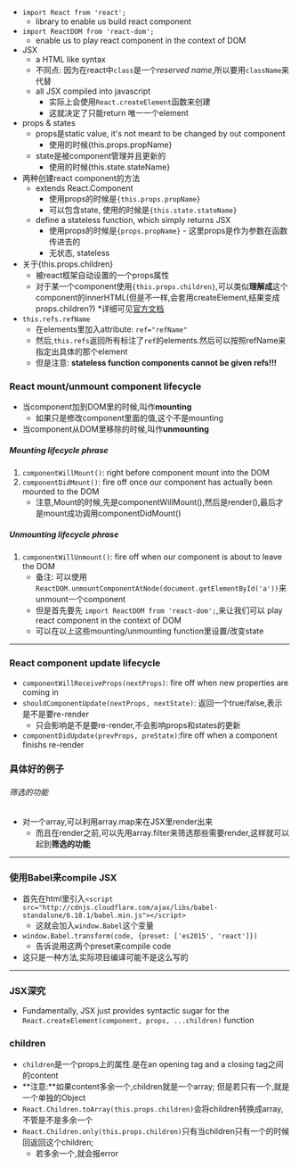 - `import React from 'react';`
    + library to enable us build react component
- `import ReactDOM from 'react-dom';`
    + enable us to play react component in the context of DOM
- JSX
    + a HTML like syntax
    + 不同点: 因为在react中`class`是一个*reserved name*,所以要用`className`来代替
    + all JSX compiled into javascript
        * 实际上会使用`React.createElement`函数来创建
        * 这就决定了只能return 唯一一个element
- props & states
    + props是static value, it's not meant to be changed by out component
        * 使用的时候{this.props.propName}
    + state是被component管理并且更新的
        * 使用的时候{this.state.stateName}
- 两种创建react component的方法
    + extends React.Component
        * 使用props的时候是`{this.props.propName}`
        * 可以包含state, 使用的时候是`{this.state.stateName}`
    + define a stateless function, which simply returns JSX
        * 使用props的时候是`{props.propName}` - 这里props是作为参数在函数传进去的
        * 无状态, stateless
- 关于{this.props.children}
    + 被react框架自动设置的一个props属性
    + 对于某一个component使用`{this.props.children}`,可以类似**理解成**这个component的innerHTML(但是不一样,会套用createElement,结果变成props.children?)
        *详细可见[官方文档](https://facebook.github.io/react/docs/jsx-in-depth.html#children-in-jsx)
- `this.refs.refName`
    + 在elements里加入attribute: `ref="refName"`
    + 然后,`this.refs`返回所有标注了`ref`的elements.然后可以按照refName来指定出具体的那个element
    + 但是注意: **stateless function components cannot be given refs!!!**
    
    
### React mount/unmount component lifecycle
- 当component加到DOM里的时候,叫作**mounting**
    + 如果只是修改component里面的值,这个不是mounting
- 当component从DOM里移除的时候,叫作**unmounting**

##### Mounting lifecycle phrase
1. `componentWillMount()`: right before component mount into the DOM
2. `componentDidMount()`: fire off once our component has actually been mounted to the DOM
    - 注意,Mount的时候,先是componentWillMount(),然后是render(),最后才是mount成功调用componentDidMount()
    
##### Unmounting lifecycle phrase
1. `componentWillUnmount()`: fire off when our component is about to leave the DOM
    - 备注: 可以使用`ReactDOM.unmountComponentAtNode(document.getElementById('a'))`来unmount一个component
    - 但是首先要先 `import ReactDOM from 'react-dom';`,来让我们可以 play react component in the context of DOM
    - 可以在以上这些mounting/unmounting function里设置/改变state
    
----

### React component update lifecycle
- `componentWillReceiveProps(nextProps)`: fire off when new properties are coming in
- `shouldComponentUpdate(nextProps, nextState)`: 返回一个true/false,表示是不是要re-render
    + 只会影响是不是要re-render,不会影响props和states的更新
- `componentDidUpdate(prevProps, preState)`:fire off when a component finishs re-render


### 具体好的例子
###### 筛选的功能
- 对一个array,可以利用array.map来在JSX里render出来
    + 而且在render之前,可以先用array.filter来筛选那些需要render,这样就可以起到**筛选的功能**
    
----

### 使用Babel来compile JSX
- 首先在html里引入`<script src="http://cdnjs.cloudflare.com/ajax/libs/babel-standalone/6.18.1/babel.min.js"></script>`
    + 这就会加入`window.Babel`这个变量
- `window.Babel.transform(code, {preset: ['es2015', 'react']})`
    + 告诉说用这两个preset来compile code
- 这只是一种方法,实际项目编译可能不是这么写的

----

### JSX深究
- Fundamentally, JSX just provides syntactic sugar for the `React.createElement(component, props, ...children)` function

### children
- `children`是一个props上的属性.是在an opening tag and a closing tag之间的content
- **注意:**如果content多余一个,children就是一个array; 但是若只有一个,就是一个单独的Object
- `React.Children.toArray(this.props.children)`会将children转换成array,不管是不是多余一个
- `React.Children.only(this.props.children)`只有当children只有一个的时候回返回这个children;
    + 若多余一个,就会报error